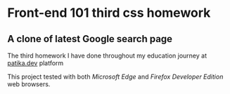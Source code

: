 # Front-end 101 third css homework

## A clone of latest Google search page

The third homework I have done throughout my education journey at [patika.dev](https://www.patika.dev/) platform

This project tested with both _Microsoft Edge_ and _Firefox Developer Edition_ web browsers.
